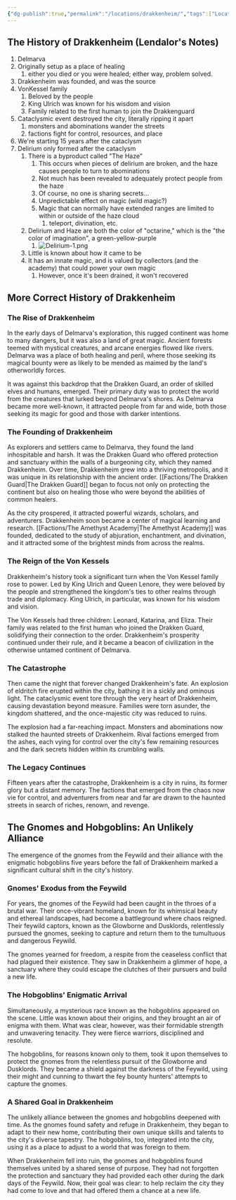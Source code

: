 ```yaml
---
{"dg-publish":true,"permalink":"/locations/drakkenheim/","tags":["Location_Drakk"],"noteIcon":""}
---
```


## The History of Drakkenheim (Lendalor's Notes)
1. Delmarva
2. Originally setup as a place of healing
	1. either you died or you were healed; either way, problem solved.
3. Drakkenheim was founded, and was the source
4. VonKessel family
	1. Beloved by the people
	2. King Ulrich was known for his wisdom and vision
	3. Family related to the first human to join the Drakkenguard
5. Cataclysmic event destroyed the city, literally ripping it apart
	1. monsters and abominations wander the streets
	2. factions fight for control, resources, and place
6. We're starting 15 years after the cataclysm
7. Delirium only formed after the cataclysm
	1. There is a byproduct called "The Haze"
		1. This occurs when pieces of delirium are broken, and the haze causes people to turn to abominations
		2. Not much has been revealed to adequately protect people from the haze
		3. Of course, no one is sharing secrets...
		4. Unpredictable effect on magic (wild magic?)
		5. Magic that can normally have extended ranges are limited to within or outside of the haze cloud
			1. teleport, divination, etc.
	2. Delirium and Haze are both the color of "octarine," which is the "the color of imagination", a green-yellow-purple
		1. ![Delirium-1.png](/img/user/Attachments/Delirium-1.png)
	3. Little is known about how it came to be
	4. It has an innate magic, and is valued by collectors (and the academy) that could power your own magic
		1. However, once it's been drained, it won't recovered

## More Correct History of Drakkenheim
### **The Rise of Drakkenheim**

In the early days of Delmarva's exploration, this rugged continent was home to many dangers, but it was also a land of great magic. Ancient forests teemed with mystical creatures, and arcane energies flowed like rivers. Delmarva was a place of both healing and peril, where those seeking its magical bounty were as likely to be mended as maimed by the land's otherworldly forces.

It was against this backdrop that the Drakken Guard, an order of skilled elves and humans, emerged. Their primary duty was to protect the world from the creatures that lurked beyond Delmarva's shores. As Delmarva became more well-known, it attracted people from far and wide, both those seeking its magic for good and those with darker intentions.

### **The Founding of Drakkenheim**

As explorers and settlers came to Delmarva, they found the land inhospitable and harsh. It was the Drakken Guard who offered protection and sanctuary within the walls of a burgeoning city, which they named Drakkenheim. Over time, Drakkenheim grew into a thriving metropolis, and it was unique in its relationship with the ancient order. [[Factions/The Drakken Guard\|The Drakken Guard]] began to focus not only on protecting the continent but also on healing those who were beyond the abilities of common healers.

As the city prospered, it attracted powerful wizards, scholars, and adventurers. Drakkenheim soon became a center of magical learning and research. [[Factions/The Amethyst Academy\|The Amethyst Academy]] was founded, dedicated to the study of abjuration, enchantment, and divination, and it attracted some of the brightest minds from across the realms.

### **The Reign of the Von Kessels**

Drakkenheim's history took a significant turn when the Von Kessel family rose to power. Led by King Ulrich and Queen Lenore, they were beloved by the people and strengthened the kingdom's ties to other realms through trade and diplomacy. King Ulrich, in particular, was known for his wisdom and vision.

The Von Kessels had three children: Leonard, Katarina, and Eliza. Their family was related to the first human who joined the Drakken Guard, solidifying their connection to the order. Drakkenheim's prosperity continued under their rule, and it became a beacon of civilization in the otherwise untamed continent of Delmarva.

### **The Catastrophe**

Then came the night that forever changed Drakkenheim's fate. An explosion of eldritch fire erupted within the city, bathing it in a sickly and ominous light. The cataclysmic event tore through the very heart of Drakkenheim, causing devastation beyond measure. Families were torn asunder, the kingdom shattered, and the once-majestic city was reduced to ruins.

The explosion had a far-reaching impact. Monsters and abominations now stalked the haunted streets of Drakkenheim. Rival factions emerged from the ashes, each vying for control over the city's few remaining resources and the dark secrets hidden within its crumbling walls.

### **The Legacy Continues**

Fifteen years after the catastrophe, Drakkenheim is a city in ruins, its former glory but a distant memory. The factions that emerged from the chaos now vie for control, and adventurers from near and far are drawn to the haunted streets in search of riches, renown, and revenge.

  

## **The Gnomes and Hobgoblins: An Unlikely Alliance**

The emergence of the gnomes from the Feywild and their alliance with the enigmatic hobgoblins five years before the fall of Drakkenheim marked a significant cultural shift in the city's history.

### 

### **Gnomes' Exodus from the Feywild**

For years, the gnomes of the Feywild had been caught in the throes of a brutal war. Their once-vibrant homeland, known for its whimsical beauty and ethereal landscapes, had become a battleground where chaos reigned. Their feywild captors, known as the Glowborne and Dusklords, relentlessly pursued the gnomes, seeking to capture and return them to the tumultuous and dangerous Feywild.

The gnomes yearned for freedom, a respite from the ceaseless conflict that had plagued their existence. They saw in Drakkenheim a glimmer of hope, a sanctuary where they could escape the clutches of their pursuers and build a new life.

### **The Hobgoblins' Enigmatic Arrival**

Simultaneously, a mysterious race known as the hobgoblins appeared on the scene. Little was known about their origins, and they brought an air of enigma with them. What was clear, however, was their formidable strength and unwavering tenacity. They were fierce warriors, disciplined and resolute.

The hobgoblins, for reasons known only to them, took it upon themselves to protect the gnomes from the relentless pursuit of the Glowborne and Dusklords. They became a shield against the darkness of the Feywild, using their might and cunning to thwart the fey bounty hunters' attempts to capture the gnomes.

### **A Shared Goal in Drakkenheim**

The unlikely alliance between the gnomes and hobgoblins deepened with time. As the gnomes found safety and refuge in Drakkenheim, they began to adapt to their new home, contributing their own unique skills and talents to the city's diverse tapestry. The hobgoblins, too, integrated into the city, using it as a place to adjust to a world that was foreign to them.

When Drakkenheim fell into ruin, the gnomes and hobgoblins found themselves united by a shared sense of purpose. They had not forgotten the protection and sanctuary they had provided each other during the dark days of the Feywild. Now, their goal was clear: to help reclaim the city they had come to love and that had offered them a chance at a new life.